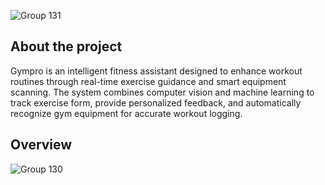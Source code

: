 ![Group 131](https://github.com/user-attachments/assets/073ff3e1-2301-41a2-a3c6-56665566e816)


## About the project

Gympro is an intelligent fitness assistant designed to enhance workout routines through real-time exercise guidance and smart equipment scanning. The system combines computer vision and machine learning to track exercise form, provide personalized feedback, and automatically recognize gym equipment for accurate workout logging.

## Overview

![Group 130](https://github.com/user-attachments/assets/0d5a4429-5d69-41f5-8080-be84b8601e78)
